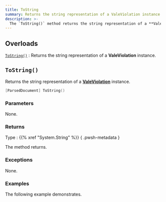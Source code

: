 ```yaml
---
title: ToString
summary: Returns the string representation of a ValeViolation instance.
description: >-
  The `ToString()` method returns the string representation of a **ValeViolation** instance.
---
```


## Overloads

[`ToString()`](#tostring)
: Returns the string representation of a **ValeViolation** instance.

## `ToString()`

Returns the string representation of a [**ValeViolation**][01] instance.

```powershell
[ParsedDocument] ToString()
```

### Parameters

None.

### Returns

Type
: {{% xref "System.String" %}}
{ .pwsh-metadata }

The method returns.

### Exceptions

None.

### Examples

The following example demonstrates.

```powershell
```

<!-- Link Reference Definitions -->
[01]: ../../
